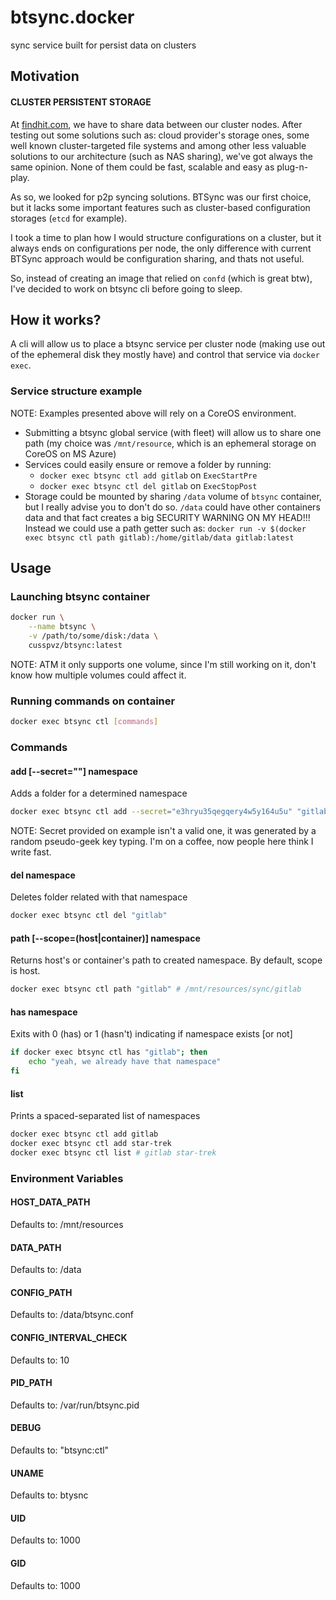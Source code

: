 # btsync.docker
sync service built for persist data on clusters

## Motivation

#### CLUSTER PERSISTENT STORAGE

At [findhit.com](https://findhit.com), we have to share data between our cluster
nodes. After testing out some solutions such as: cloud provider's storage ones,
some well known cluster-targeted file systems and among other less valuable
solutions to our architecture (such as NAS sharing), we've got always the same
opinion. None of them could be fast, scalable and easy as plug-n-play.

As so, we looked for p2p syncing solutions. BTSync was our first choice, but it
lacks some important features such as cluster-based configuration storages
(`etcd` for example).

I took a time to plan how I would structure configurations on a cluster, but it
always ends on configurations per node, the only difference with current BTSync
approach would be configuration sharing, and thats not useful.

So, instead of creating an image that relied on `confd` (which is great btw),
I've decided to work on btsync cli before going to sleep.

## How it works?

A cli will allow us to place a btsync service per cluster node (making use out of
the ephemeral disk they mostly have) and control that service via `docker exec`.

### Service structure example
NOTE: Examples presented  above will rely on a CoreOS environment.

- Submitting a btsync global service (with fleet) will allow us to share one
path (my choice was `/mnt/resource`, which is an ephemeral storage on CoreOS on MS Azure)
- Services could easily ensure or remove a folder by running:
  - `docker exec btsync ctl add gitlab` on `ExecStartPre`
  - `docker exec btsync ctl del gitlab` on `ExecStopPost`
- Storage could be mounted by sharing `/data` volume of `btsync` container, but I really advise you to don't do so. `/data` could have other containers data
and that fact creates a big SECURITY WARNING ON MY HEAD!!! Instead we could use
a path getter such as:
`docker run -v $(docker exec btsync ctl path gitlab):/home/gitlab/data gitlab:latest`

## Usage

### Launching btsync container

```bash
docker run \
    --name btsync \
    -v /path/to/some/disk:/data \
    cusspvz/btsync:latest
```

NOTE: ATM it only supports one volume, since I'm still working on it, don't know
how multiple volumes could affect it.

### Running commands on container
```bash
docker exec btsync ctl [commands]
```

### Commands

#### add [--secret=""] namespace
Adds a folder for a determined namespace

```bash
docker exec btsync ctl add --secret="e3hryu35qegqery4w5y164u5u" "gitlab"
```

NOTE: Secret provided on example isn't a valid one, it was generated by a random
pseudo-geek key typing. I'm on a coffee, now people here think I write fast.

#### del namespace
Deletes folder related with that namespace

```bash
docker exec btsync ctl del "gitlab"
```

#### path [--scope=(host|container)] namespace
Returns host's or container's path to created namespace.
By default, scope is host.

```bash
docker exec btsync ctl path "gitlab" # /mnt/resources/sync/gitlab
```

#### has namespace
Exits with 0 (has) or 1 (hasn't) indicating if namespace exists [or not]

```bash
if docker exec btsync ctl has "gitlab"; then
    echo "yeah, we already have that namespace"
fi
```

#### list
Prints a spaced-separated list of namespaces

```bash
docker exec btsync ctl add gitlab
docker exec btsync ctl add star-trek
docker exec btsync ctl list # gitlab star-trek
```

### Environment Variables

#### HOST_DATA_PATH
Defaults to: /mnt/resources

#### DATA_PATH
Defaults to: /data

#### CONFIG_PATH
Defaults to: /data/btsync.conf

#### CONFIG_INTERVAL_CHECK
Defaults to: 10

#### PID_PATH
Defaults to: /var/run/btsync.pid

#### DEBUG
Defaults to: "btsync:ctl"

#### UNAME
Defaults to: btysnc

#### UID
Defaults to: 1000

#### GID
Defaults to: 1000
